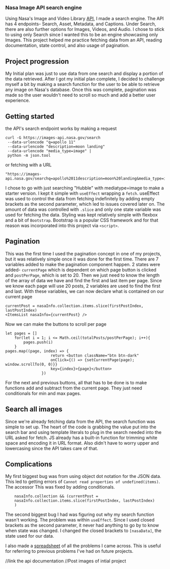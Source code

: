 ### Nasa Image API search engine
Using Nasa's Image and Video Library [API](https://api.nasa.gov/), I made a search engine. The API has 4 endpoints- Search, Asset, Metadata, and Captions. Under Search, there are also further options for Images, Videos, and Audio. I chose to stick to using only Search since I wanted this to be an engine showcasing only Images. This project helped me practice fetching data from an API, reading documentation, state control, and also usage of pagination. 

## Project progression 
My Initial plan was just to use data from one search and display a portion of the data retrieved. After I got my initial plan complete, I decided to challenge myself a bit by making a search function for the user to be able to retrieve any image on Nasa's database. Once this was complete, pagination was made so the user wouldn't need to scroll so much and add a better user experience.

## Getting started   

the API's search endpoint works by making a request 
```
curl -G https://images-api.nasa.gov/search
 --data-urlencode "q=apollo 11"
 --data-urlencode "description=moon landing"
 --data-urlencode "media_type=image" |
 python -m json.tool
```
or fetching with a URL 
```
"https://images-api.nasa.gov/searchq=apollo%2011description=moon%20landing&media_type=image" 
```
I chose to go with just searching "Hubble" with mediatype=image to make a starter version. I kept it simple with `useEffect` wrapping a `fetch`. useEffect was used to control the data from fetching indefinitely by adding empty brackets as the second parameter, which led to issues covered later on. The amount of data was controlled with `.slice` and only one state variable was used for fetching the data. Styling was kept relatively simple with flexbox and a bit of `Bootstrap`. Bootstrap is a popular CSS framework and for that reason was incorporated into this project via `<script>`.

## Pagination 

This was the first time I used the pagination concept in one of my projects, but it was relatively simple once it was done for the first time. 
There are 7 variables added to make the pagination component happen. 2 states were added- `currentPage` which is dependent on which page button is clicked and `postPerPage`, which is set to 20. Then we just need to know the length of the array of data we have and find the first and last item per page. Since we know each page will use 20 posts, 2 variables are used to find the first and last. With these variables, we can now declare what is contained on our current page 
```
currentPost = nasaInfo.collection.items.slice(firstPostIndex, lastPostIndex) 
<ItemsList nasaInfo={currentPost} />
```
Now we can make the buttons to scroll per page 
```
let pages = []
    for(let i = 1; i <= Math.ceil(totalPosts/postPerPage); i++){
        pages.push(i)
    }
pages.map((page, index) => {
                    return <button className="btn btn-dark"
                    onClick={() => {setCurrentPage(page); window.scrollTo(0, 0)}} 
                    key={index}>{page}</button>
                })
```
For the next and previous buttons, all that has to be done is to make functions add and subtract from the current page. They just need conditionals for min and max pages. 


## Search all images 

Since we're already fetching data from the API, the search function was simple to set up. The heart of the code is grabbing the value put into the search bar and using template literals to plug in the search needed into the URL asked for fetch. JS already has a built-in function for trimming white space and encoding it in URL format. Also didn't have to worry upper and lowercasing since the API takes care of that.

## Complications 

My first biggest bug was from using object dot notation for the JSON data. This led to getting errors of `Cannot read properties of undefined(items)`. The accessor  This was fixed by adding conditionals.
```
    nasaInfo.collection && (currentPost = 
    nasaInfo.collection.items.slice(firstPostIndex, lastPostIndex) 
    )
``` 

The second biggest bug I had was figuring out why my search function wasn't working. The problem was within `useEffect`. Since I used closed brackets as the second parameter, it never had anything to go by to know when state was changed. I changed the closed brackets to `[nasaData]`, the state used for our data. 

I also made a [spreadsheet](https://docs.google.com/spreadsheets/d/1nXqq_d8wXzVukwPlAtf1VmzLszwlMMKOKsvoybejeF4/edit?usp=sharing) of all the problems I came across. This is useful for referring to previous problems I've had on future projects. 

//link the api documentation 
//Post images of intial project